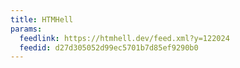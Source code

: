 ```yaml
---
title: HTMHell
params:
  feedlink: https://htmhell.dev/feed.xml?y=122024
  feedid: d27d305052d99ec5701b7d85ef9290b0
---
```

